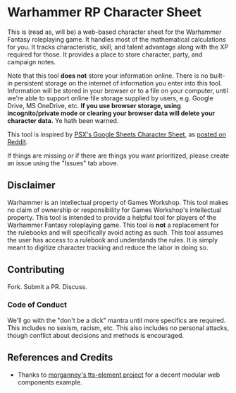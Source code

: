 # Warhammer RP Character Sheet

This is (read as, will be) a web-based character sheet for the Warhammer Fantasy roleplaying game. It handles most of the mathematical calculations for you. It tracks characteristic, skill, and talent advantage along with the XP required for those. It provides a place to store character, party, and campaign notes.

Note that this tool **does not** store your information online. There is no built-in persistent storage on the internet of information you enter into this tool. Information will be stored in your browser or to a file on your computer, until we're able to support online file storage supplied by users, e.g. Google Drive, MS OneDrive, etc. **If you use browser storage, using incognito/private mode or clearing your browser data will delete your character data.** Ye hath been warned.

This tool is inspired by [PSX's Google Sheets Character Sheet](https://docs.google.com/spreadsheets/d/11kVdeKdQCq99BW3tf74y8QNetJ7AldsvwTsLd8EL-rw/htmlview#), as [posted on Reddit](https://www.reddit.com/r/warhammerfantasyrpg/comments/97dmso/heres_my_extensive_wfrp_4e_google_sheets/).

If things are missing or if there are things you want prioritized, please create an issue using the "Issues" tab above.

## Disclaimer

Warhammer is an intellectual property of Games Workshop. This tool makes no claim of ownership or responsibility for Games Workshop's intellectual property. This tool is intended to provide a helpful tool for players of the Warhammer Fantasy roleplaying game. This tool is **not** a replacement for the rulebooks and will specifically avoid acting as such. This tool assumes the user has access to a rulebook and understands the rules. It is simply meant to digitize character tracking and reduce the labor in doing so.

## Contributing

Fork. Submit a PR. Discuss.

### Code of Conduct

We'll go with the "don't be a dick" mantra until more specifics are required. This includes no sexism, racism, etc. This also includes no personal attacks, though conflict about decisions and methods is encouraged.

## References and Credits

* Thanks to [morganney's tts-element project](https://github.com/morganney/tts-element) for a decent modular web components example.
